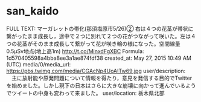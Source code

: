 # san_kaido

FULL TEXT: マーガレットの帯化(那須塩原市5/26)②
右は４つの花茎が帯状に繋がったまま成長し，途中で２つに別れて２つの花がつながって咲いた。左は４つの花茎がそのまま成長して繋がって花が咲き輪の様になった。空間線量0.5μSv地点(地上高1m) http://t.co/MinxdFgXBC
Formula: 1d570405598a4bba8ee3a1ae874fdf38
created_at: May 27, 2015 10:49 AM (UTC)
media/0/media_url: https://pbs.twimg.com/media/CGAcNp4UoAITw69.jpg
user/description: 　主に放射能や原発問題について情報を得たり，意見を発信する目的でTwitterを始めました。しかし現下の日本はさらに大きな崩壊に向かって進んでいるようでツイートの中身も変わって来ました。
user/location: 栃木県北部